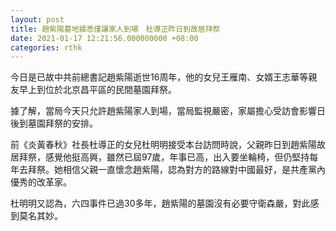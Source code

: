 ```yaml
---
layout: post
title: 趙紫陽墓地據悉僅讓家人到場　杜導正昨日到故居拜祭
date: 2021-01-17 12:21:56.000000000 +08:00
categories: rthk
---
```


今日是已故中共前總書記趙紫陽逝世16周年，他的女兒王雁南、女婿王志華等親友早上到位於北京昌平區的民間墓園拜祭。

據了解，當局今天只允許趙紫陽家人到場，當局監視嚴密，家屬擔心受訪會影響日後到墓園拜祭的安排。

前《炎黃春秋》社長杜導正的女兒杜明明接受本台訪問時說，父親昨日到趙紫陽故居拜祭，感覺他挺高興，雖然已屆97歲，年事已高，出入要坐輪椅，但仍堅持每年去拜祭。她相信父親一直懷念趙紫陽，認為對方的路線對中國最好，是共產黨內優秀的改革家。

杜明明又認為，六四事件已過30多年，趙紫陽的墓園沒有必要守衛森嚴，對此感到莫名其妙。
